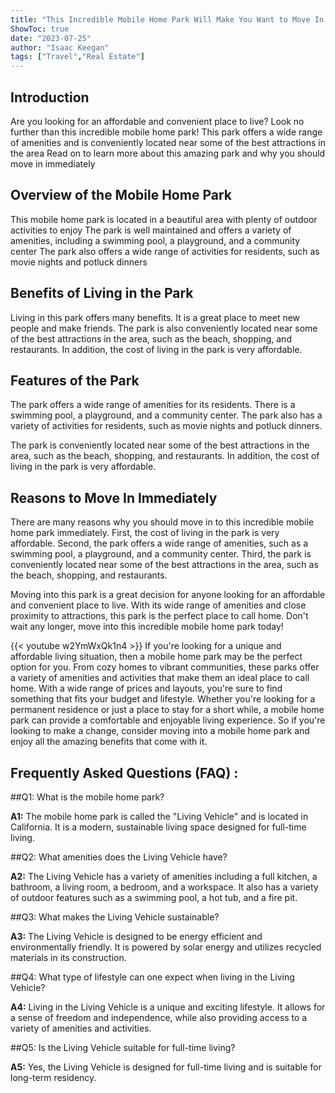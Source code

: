 ```yaml
---
title: "This Incredible Mobile Home Park Will Make You Want to Move In Immediately!"
ShowToc: true 
date: "2023-07-25"
author: "Isaac Keegan" 
tags: ["Travel","Real Estate"]
---
```

## Introduction
Are you looking for an affordable and convenient place to live? Look no further than this incredible mobile home park! This park offers a wide range of amenities and is conveniently located near some of the best attractions in the area Read on to learn more about this amazing park and why you should move in immediately

## Overview of the Mobile Home Park
This mobile home park is located in a beautiful area with plenty of outdoor activities to enjoy The park is well maintained and offers a variety of amenities, including a swimming pool, a playground, and a community center The park also offers a wide range of activities for residents, such as movie nights and potluck dinners

## Benefits of Living in the Park
Living in this park offers many benefits. It is a great place to meet new people and make friends. The park is also conveniently located near some of the best attractions in the area, such as the beach, shopping, and restaurants. In addition, the cost of living in the park is very affordable. 

## Features of the Park
The park offers a wide range of amenities for its residents. There is a swimming pool, a playground, and a community center. The park also has a variety of activities for residents, such as movie nights and potluck dinners. 

The park is conveniently located near some of the best attractions in the area, such as the beach, shopping, and restaurants. In addition, the cost of living in the park is very affordable. 

## Reasons to Move In Immediately
There are many reasons why you should move in to this incredible mobile home park immediately. First, the cost of living in the park is very affordable. Second, the park offers a wide range of amenities, such as a swimming pool, a playground, and a community center. Third, the park is conveniently located near some of the best attractions in the area, such as the beach, shopping, and restaurants. 

Moving into this park is a great decision for anyone looking for an affordable and convenient place to live. With its wide range of amenities and close proximity to attractions, this park is the perfect place to call home. Don't wait any longer, move into this incredible mobile home park today!

{{< youtube w2YmWxQk1n4 >}} 
If you're looking for a unique and affordable living situation, then a mobile home park may be the perfect option for you. From cozy homes to vibrant communities, these parks offer a variety of amenities and activities that make them an ideal place to call home. With a wide range of prices and layouts, you're sure to find something that fits your budget and lifestyle. Whether you're looking for a permanent residence or just a place to stay for a short while, a mobile home park can provide a comfortable and enjoyable living experience. So if you're looking to make a change, consider moving into a mobile home park and enjoy all the amazing benefits that come with it.

## Frequently Asked Questions (FAQ) :
##Q1: What is the mobile home park?

**A1:** The mobile home park is called the "Living Vehicle" and is located in California. It is a modern, sustainable living space designed for full-time living.

##Q2: What amenities does the Living Vehicle have?

**A2:** The Living Vehicle has a variety of amenities including a full kitchen, a bathroom, a living room, a bedroom, and a workspace. It also has a variety of outdoor features such as a swimming pool, a hot tub, and a fire pit.

##Q3: What makes the Living Vehicle sustainable?

**A3:** The Living Vehicle is designed to be energy efficient and environmentally friendly. It is powered by solar energy and utilizes recycled materials in its construction.

##Q4: What type of lifestyle can one expect when living in the Living Vehicle?

**A4:** Living in the Living Vehicle is a unique and exciting lifestyle. It allows for a sense of freedom and independence, while also providing access to a variety of amenities and activities.

##Q5: Is the Living Vehicle suitable for full-time living?

**A5:** Yes, the Living Vehicle is designed for full-time living and is suitable for long-term residency.



